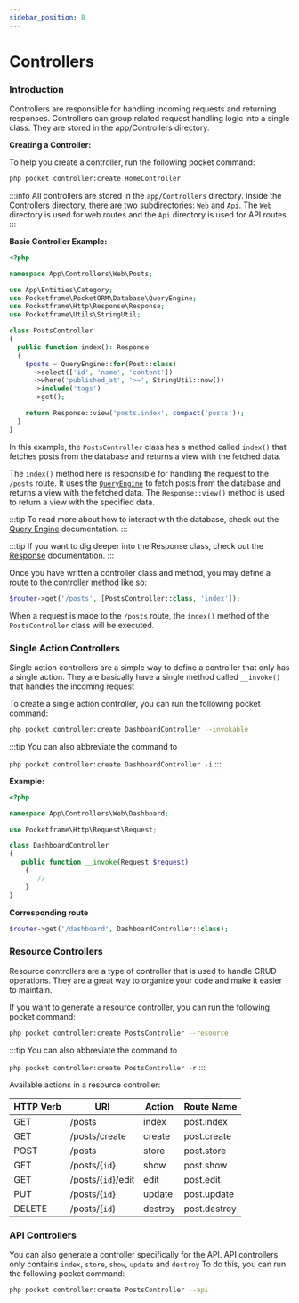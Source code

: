 ```yaml
---
sidebar_position: 8
---
```


# Controllers

### Introduction
Controllers are responsible for handling incoming requests and returning responses. Controllers can group related request handling logic into a single class. They are stored in the app/Controllers directory.

**Creating a Controller:**

To help you create a controller, run the following pocket command:
```bash
php pocket controller:create HomeController
```
:::info
All controllers are stored in the `app/Controllers` directory. Inside the Controllers directory, there are two subdirectories: `Web` and `Api`. The `Web` directory is used for web routes and the `Api` directory is used for API routes.
:::

**Basic Controller Example:**

```php showLineNumbers
<?php

namespace App\Controllers\Web\Posts;

use App\Entities\Category;
use Pocketframe\PocketORM\Database\QueryEngine;
use Pocketframe\Http\Response\Response;
use Pocketframe\Utils\StringUtil;

class PostsController
{
  public function index(): Response
  {
    $posts = QueryEngine::for(Post::class)
      ->select(['id', 'name', 'content'])
      ->where('published_at', '>=', StringUtil::now())
      ->include('tags')
      ->get();

    return Response::view('posts.index', compact('posts'));
  }
}
```

In this example, the `PostsController` class has a method called `index()` that fetches posts from the database and returns a view with the fetched data.

The `index()` method here is responsible for handling the request to the `/posts` route. It uses the [`QueryEngine`](/docs/pocketORM/query-engine.md) to fetch posts from the database and returns a view with the fetched data.
The `Response::view()` method is used to return a view with the specified data.

:::tip
To read more about how to interact with the database, check out the [Query Engine](/docs/pocketORM/query-engine.md) documentation.
:::

:::tip
If you want to dig deeper into the Response class, check out the [Response](/docs/essentials/responses.md) documentation.
:::

Once you have written a controller class and method, you may define a route to the controller method like so:


```php
$router->get('/posts', [PostsController::class, 'index']);
```
When a request is made to the `/posts` route, the `index()` method of the `PostsController` class will be executed.

### Single Action Controllers
Single action controllers are a simple way to define a controller that only has a single action. They are basically have a single method called `__invoke()` that handles the incoming request

To create a single action controller, you can run the following pocket command:
```bash
php pocket controller:create DashboardController --invokable
```
:::tip
You can also abbreviate the command to

`php pocket controller:create DashboardController -i`
:::

**Example:**

```php showLineNumbers
<?php

namespace App\Controllers\Web\Dashboard;

use Pocketframe\Http\Request\Request;

class DashboardController
{
   public function __invoke(Request $request)
    {
       //
    }
}
```

**Corresponding route**
```php
$router->get('/dashboard', DashboardController::class);
```

### Resource Controllers
Resource controllers are a type of controller that is used to handle CRUD operations. They are a great way to organize your code and make it easier to maintain.

If you want to generate a resource controller, you can run the following pocket command:
```bash
php pocket controller:create PostsController --resource
```

:::tip
You can also abbreviate the command to

`php pocket controller:create PostsController -r`
:::


Available actions in a resource controller:

| HTTP Verb | URI             | Action  | Route Name   |
| --------- | --------------- | ------- | ------------ |
| GET       | /posts          | index   | post.index   |
| GET       | /posts/create    | create  | post.create  |
| POST      | /posts           | store   | post.store   |
| GET       | /posts/{`id`}      | show    | post.show    |
| GET       | /posts/{`id`}/edit | edit    | post.edit    |
| PUT       | /posts/{`id`}      | update  | post.update  |
| DELETE    | /posts/{`id`}      | destroy | post.destroy |

### API Controllers
You can also generate a controller specifically for the API. API controllers only contains `index`, `store`, `show`, `update` and `destroy` To do this, you can run the following pocket command:
```bash
php pocket controller:create PostsController --api
```
